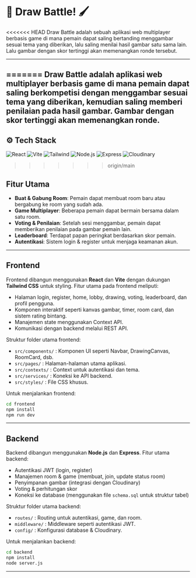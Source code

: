# 🎨 Draw Battle! 🖌️

<<<<<<< HEAD
Draw Battle adalah sebuah aplikasi web multiplayer berbasis game di mana pemain dapat saling bertanding menggambar sesuai tema yang diberikan, lalu saling menilai hasil gambar satu sama lain. Lalu gambar dengan skor tertinggi akan memenangkan ronde tersebut.

---

=======
Draw Battle adalah aplikasi web multiplayer berbasis game di mana pemain dapat saling berkompetisi dengan menggambar sesuai tema yang diberikan, kemudian saling memberi penilaian pada hasil gambar. Gambar dengan skor tertinggi akan memenangkan ronde. 
---

## ⚙️ Tech Stack

![React](https://img.shields.io/badge/Frontend-React-blue?logo=react)
![Vite](https://img.shields.io/badge/Build-Vite-purple?logo=vite)
![Tailwind](https://img.shields.io/badge/Styling-TailwindCSS-38bdf8?logo=tailwindcss)
![Node.js](https://img.shields.io/badge/Backend-Node.js-green?logo=node.js)
![Express](https://img.shields.io/badge/API-Express-black?logo=express)
![Cloudinary](https://img.shields.io/badge/Media-Cloudinary-blue?logo=cloudinary)


>>>>>>> origin/main
## Fitur Utama
- **Buat & Gabung Room**: Pemain dapat membuat room baru atau bergabung ke room yang sudah ada.
- **Game Multiplayer**: Beberapa pemain dapat bermain bersama dalam satu room.
- **Voting & Penilaian**: Setelah sesi menggambar, pemain dapat memberikan penilaian pada gambar pemain lain.
- **Leaderboard**: Terdapat papan peringkat berdasarkan skor pemain.
- **Autentikasi**: Sistem login & register untuk menjaga keamanan akun.

---

## Frontend
Frontend dibangun menggunakan **React** dan **Vite** dengan dukungan **Tailwind CSS** untuk styling. Fitur utama pada frontend meliputi:
- Halaman login, register, home, lobby, drawing, voting, leaderboard, dan profil pengguna.
- Komponen interaktif seperti kanvas gambar, timer, room card, dan sistem rating bintang.
- Manajemen state menggunakan Context API.
- Komunikasi dengan backend melalui REST API.

Struktur folder utama frontend:
- `src/components/` : Komponen UI seperti Navbar, DrawingCanvas, RoomCard, dsb.
- `src/pages/` : Halaman-halaman utama aplikasi.
- `src/contexts/` : Context untuk autentikasi dan tema.
- `src/services/` : Koneksi ke API backend.
- `src/styles/` : File CSS khusus.

Untuk menjalankan frontend:
```bash
cd frontend
npm install
npm run dev
```

---

## Backend
Backend dibangun menggunakan **Node.js** dan **Express**. Fitur utama backend:
- Autentikasi JWT (login, register)
- Manajemen room & game (membuat, join, update status room)
- Penyimpanan gambar (integrasi dengan Cloudinary)
- Voting & perhitungan skor
- Koneksi ke database (menggunakan file `schema.sql` untuk struktur tabel)

Struktur folder utama backend:
- `routes/` : Routing untuk autentikasi, game, dan room.
- `middleware/` : Middleware seperti autentikasi JWT.
- `config/` : Konfigurasi database & Cloudinary.

Untuk menjalankan backend:
```bash
cd backend
npm install
node server.js
```

---

